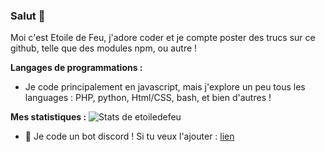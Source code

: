 ### Salut 👋


Moi c'est Etoile de Feu, j'adore coder et je compte poster des trucs sur ce github, telle que des modules npm, ou autre !

**Langages de programmations :**

+ Je code principalement en javascript, mais j'explore un peu tous les languages : PHP, python, Html/CSS, bash, et bien d'autres !

**Mes statistiques :**
![Stats de etoiledefeu](https://github-readme-stats.vercel.app/api?username=etoiledefeu&show_icons=true&theme=tokyonight)


+ 🤖 Je code un bot discord ! Si tu veux l'ajouter : [lien](https://top.gg/bot/988866995393024040)
